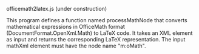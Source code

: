 officemath2latex.js (under construction)

This program defines a function named processMathNode that converts mathematical
expressions in OfficeMath format (DocumentFormat.OpenXml.Math) to LaTeX code.
It takes an XML element as input and returns the corresponding LaTeX representation.
The input mathXml element must have the node name "m:oMath".

